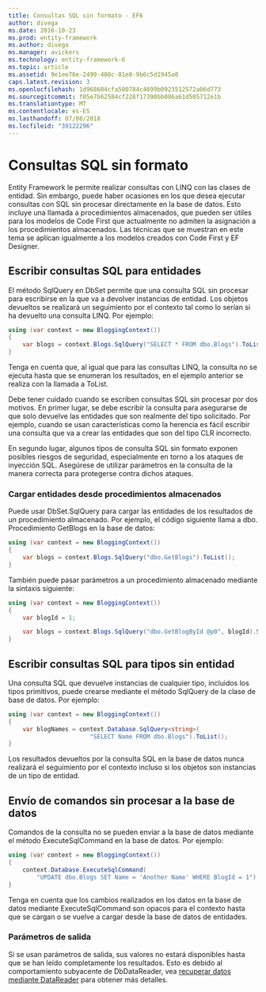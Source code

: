 ```yaml
---
title: Consultas SQL sin formato - EF6
author: divega
ms.date: 2016-10-23
ms.prod: entity-framework
ms.author: divega
ms.manager: avickers
ms.technology: entity-framework-6
ms.topic: article
ms.assetid: 9e1ee76e-2499-408c-81e8-9b6c5d1945a0
caps.latest.revision: 3
ms.openlocfilehash: 1d968604cfa500784c4699b0923512572a06d773
ms.sourcegitcommit: f05e7b62584cf228f17390bb086a61d505712e1b
ms.translationtype: MT
ms.contentlocale: es-ES
ms.lasthandoff: 07/08/2018
ms.locfileid: "39122296"
---
```

# <a name="raw-sql-queries"></a>Consultas SQL sin formato
Entity Framework le permite realizar consultas con LINQ con las clases de entidad. Sin embargo, puede haber ocasiones en los que desea ejecutar consultas con SQL sin procesar directamente en la base de datos. Esto incluye una llamada a procedimientos almacenados, que pueden ser útiles para los modelos de Code First que actualmente no admiten la asignación a los procedimientos almacenados. Las técnicas que se muestran en este tema se aplican igualmente a los modelos creados con Code First y EF Designer.  

## <a name="writing-sql-queries-for-entities"></a>Escribir consultas SQL para entidades  

El método SqlQuery en DbSet permite que una consulta SQL sin procesar para escribirse en la que va a devolver instancias de entidad. Los objetos devueltos se realizará un seguimiento por el contexto tal como lo serían si ha devuelto una consulta LINQ. Por ejemplo:  

``` csharp  
using (var context = new BloggingContext())
{
    var blogs = context.Blogs.SqlQuery("SELECT * FROM dbo.Blogs").ToList();
}
```  

Tenga en cuenta que, al igual que para las consultas LINQ, la consulta no se ejecuta hasta que se enumeran los resultados, en el ejemplo anterior se realiza con la llamada a ToList.  

Debe tener cuidado cuando se escriben consultas SQL sin procesar por dos motivos. En primer lugar, se debe escribir la consulta para asegurarse de que solo devuelve las entidades que son realmente del tipo solicitado. Por ejemplo, cuando se usan características como la herencia es fácil escribir una consulta que va a crear las entidades que son del tipo CLR incorrecto.  

En segundo lugar, algunos tipos de consulta SQL sin formato exponen posibles riesgos de seguridad, especialmente en torno a los ataques de inyección SQL. Asegúrese de utilizar parámetros en la consulta de la manera correcta para protegerse contra dichos ataques.  

### <a name="loading-entities-from-stored-procedures"></a>Cargar entidades desde procedimientos almacenados  

Puede usar DbSet.SqlQuery para cargar las entidades de los resultados de un procedimiento almacenado. Por ejemplo, el código siguiente llama a dbo. Procedimiento GetBlogs en la base de datos:  

``` csharp
using (var context = new BloggingContext())
{
    var blogs = context.Blogs.SqlQuery("dbo.GetBlogs").ToList();
}
```  

También puede pasar parámetros a un procedimiento almacenado mediante la sintaxis siguiente:  

``` csharp
using (var context = new BloggingContext())
{
    var blogId = 1;

    var blogs = context.Blogs.SqlQuery("dbo.GetBlogById @p0", blogId).Single();
}
```  

## <a name="writing-sql-queries-for-non-entity-types"></a>Escribir consultas SQL para tipos sin entidad  

Una consulta SQL que devuelve instancias de cualquier tipo, incluidos los tipos primitivos, puede crearse mediante el método SqlQuery de la clase de base de datos. Por ejemplo:  

``` csharp
using (var context = new BloggingContext())
{
    var blogNames = context.Database.SqlQuery<string>(
                       "SELECT Name FROM dbo.Blogs").ToList();
}
```  

Los resultados devueltos por la consulta SQL en la base de datos nunca realizará el seguimiento por el contexto incluso si los objetos son instancias de un tipo de entidad.  

## <a name="sending-raw-commands-to-the-database"></a>Envío de comandos sin procesar a la base de datos  

Comandos de la consulta no se pueden enviar a la base de datos mediante el método ExecuteSqlCommand en la base de datos. Por ejemplo:  

``` csharp
using (var context = new BloggingContext())
{
    context.Database.ExecuteSqlCommand(
        "UPDATE dbo.Blogs SET Name = 'Another Name' WHERE BlogId = 1");
}
```  

Tenga en cuenta que los cambios realizados en los datos en la base de datos mediante ExecuteSqlCommand son opacos para el contexto hasta que se cargan o se vuelve a cargar desde la base de datos de entidades.  

### <a name="output-parameters"></a>Parámetros de salida  

Si se usan parámetros de salida, sus valores no estará disponibles hasta que se han leído completamente los resultados. Esto es debido al comportamiento subyacente de DbDataReader, vea [recuperar datos mediante DataReader](http://go.microsoft.com/fwlink/?LinkID=398589) para obtener más detalles.  
